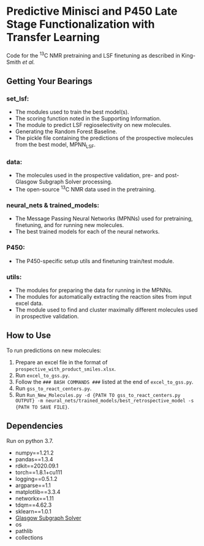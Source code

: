 # Predictive Minisci and P450 Late Stage Functionalization with Transfer Learning
Code for the <sup>13</sup>C NMR pretraining and LSF finetuning as described in King-Smith *et al.*

## Getting Your Bearings
### set_lsf:
* The modules used to train the best model(s).
* The scoring function noted in the Supporting Information.
* The module to predict LSF regioselectivity on new molecules.
* Generating the Random Forest Baseline.
* The pickle file containing the predictions of the prospective molecules from the best model, MPNN<sub>LSF</sub>.

### data:
* The molecules used in the prospective validation, pre- and post-Glasgow Subgraph Solver processing.
* The open-source <sup>13</sup>C NMR data used in the pretraining.

### neural_nets & trained_models:
* The Message Passing Neural Networks (MPNNs) used for pretraining, finetuning, and for running new molecules.
* The best trained models for each of the neural networks.

### P450:
* The P450-specific setup utils and finetuning train/test module.

### utils:
* The modules for preparing the data for running in the MPNNs.
* The modules for automatically extracting the reaction sites from input excel data.
* The module used to find and cluster maximally different molecules used in prospective validation.

## How to Use
To run predictions on new molecules:
1. Prepare an excel file in the format of ```prospective_with_product_smiles.xlsx```.
2. Run ```excel_to_gss.py```.
3. Follow the ```### BASH COMMANDS ###``` listed at the end of ```excel_to_gss.py```.
4. Run ```gss_to_react_centers.py```.
5. Run ```Run_New_Molecules.py -d {PATH TO gss_to_react_centers.py OUTPUT} -m neural_nets/trained_models/best_retrospective_model -s {PATH TO SAVE FILE}```.

## Dependencies
Run on python 3.7.
* numpy==1.21.2
* pandas==1.3.4
* rdkit==2020.09.1
* torch==1.8.1+cu111
* logging==0.5.1.2
* argparse==1.1
* matplotlib==3.3.4
* networkx==1.11
* tdqm==4.62.3
* sklearn==1.0.1
* [Glasgow Subgraph Solver](https://github.com/ciaranm/glasgow-subgraph-solver)
* os
* pathlib
* collections
